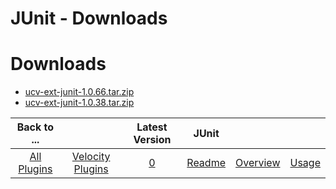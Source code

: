 
JUnit - Downloads
=================

# Downloads

- [ucv-ext-junit-1.0.66.tar.zip](https://raw.githubusercontent.com/UrbanCode/IBM-UCV-PLUGINS/main/files/ucv-ext-junit/ucv-ext-junit-1.0.66.tar.zip)
- [ucv-ext-junit-1.0.38.tar.zip](https://raw.githubusercontent.com/UrbanCode/IBM-UCV-PLUGINS/main/files/ucv-ext-junit/ucv-ext-junit-1.0.38.tar.zip)

|Back to ...||Latest Version|JUnit |||
| :---: | :---: | :---: | :---: | :---: | :---: |
|[All Plugins](../../index.md)|[Velocity Plugins](../README.md)|[0](https://raw.githubusercontent.com/UrbanCode/IBM-UCV-PLUGINS/main/files/ucv-ext-junit/ucv-ext-junit-1.0.66.tar.zip)|[Readme](README.md)|[Overview](overview.md)|[Usage](usage.md)|

